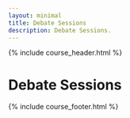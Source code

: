 ```yaml
---
layout: minimal
title: Debate Sessions
description: Debate Sessions.
---
```


{% include course_header.html %}
# Debate Sessions




 
{% include course_footer.html %}
